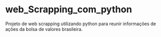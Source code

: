 # web_Scrapping_com_python
Projeto de web scrapping utilizando python para reunir informações de ações da bolsa de valores brasileira.
